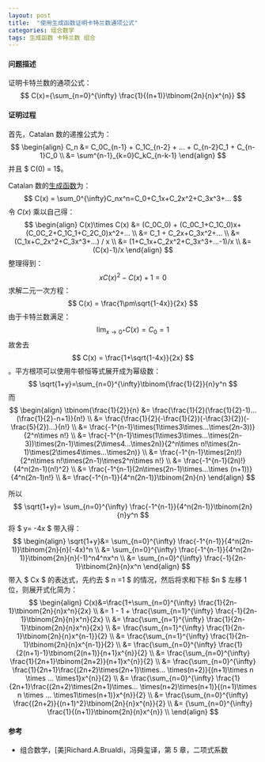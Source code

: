 ```yaml
---
layout: post
title:  "使用生成函数证明卡特兰数通项公式"
categories: 组合数学
tags: 生成函数 卡特兰数 组合
---
```


#### 问题描述

证明卡特兰数的通项公式：
$$
C(x)={\sum_{n=0}^{\infty} \frac{1}{(n+1)}\tbinom{2n}{n}x^{n}}
$$

#### 证明过程

首先，Catalan 数的递推公式为：
$$
\begin{align}
C_n &= C_0C_{n-1} + C_1C_{n-2} + ... + C_{n-2}C_1 + C_{n-1}C_0 \\
&= \sum^{n-1}_{k=0}C_kC_{n-k-1}
\end{align}
$$
并且 $ C(0) = 1$。



Catalan 数的[生成函数](https://en.wikipedia.org/wiki/Generating_function)为：
$$
C(x) = \sum_0^{\infty}C_nx^n=C_0+C_1x+C_2x^2+C_3x^3+...
$$
令 $C(x)$ 乘以自己得：
$$
\begin{align}
C(x)\times C(x) &= (C_0C_0) + (C_0C_1+C_1C_0)x+(C_0C_2+C_1C_1+C_2C_0)x^2+... \\
&= C_1 + C_2x+C_3x^2+... \\
&= (C_1x+C_2x^2+C_3x^3+...) / x \\
&= (1+C_1x+C_2x^2+C_3x^3+...-1)/x \\
&= (C(x)-1)/x
\end{align}
$$
整理得到：
$$
xC(x)^2-C(x)+1=0
$$
求解二元一次方程：
$$
C(x) = \frac{1\pm\sqrt{1-4x}}{2x}
$$
由于卡特兰数满足：
$$
\lim_{x \to 0^{+}}C(x)=C_{0}=1
$$
故舍去 $$ C(x) = \frac{1+\sqrt{1-4x}}{2x} $$。平方根项可以使用牛顿恒等式展开成为幂级数：
$$
\sqrt{1+y}=\sum_{n=0}^{\infty}\tbinom{\frac{1}{2}}{n}y^n
$$
而
$$
\begin{align}
\tbinom{\frac{1}{2}}{n}
&= \frac{\frac{1}{2}(\frac{1}{2}-1)...(\frac{1}{2}-n+1)}{n!} \\
&= \frac{\frac{1}{2}(-\frac{1}{2})(-\frac{3}{2})(-\frac{5}{2})...}{n!} \\
&= \frac{-1^{n-1}\times(1\times3\times...\times(2n-3))}{2^n\times n!} \\
&= \frac{-1^{n-1}\times(1\times3\times...\times(2n-3))\times(2n-1)\times(2\times4...\times2n)}{2^n\times n!\times(2n-1)\times(2\times4\times...\times2n)} \\
&= \frac{-1^{n-1}\times(2n)!}{2^n\times n!\times(2n-1)\times2^n\times n!} \\
&= \frac{-1^{n-1}(2n)!}{4^n(2n-1)(n!)^2} \\
&= \frac{-1^{n-1}(2n\times(2n-1)\times...\times (n+1))}{4^n(2n-1)n!} \\
&= \frac{-1^{n-1}}{4^n(2n-1)}\tbinom{2n}{n}
\end{align}
$$

所以
$$
\sqrt{1+y}= \sum_{n=0}^{\infty} \frac{-1^{n-1}}{4^n(2n-1)}\tbinom{2n}{n}y^n
$$
将 $ y= -4x $ 带入得：
$$
\begin{align}
\sqrt{1+y}&= \sum_{n=0}^{\infty} \frac{-1^{n-1}}{4^n(2n-1)}\tbinom{2n}{n}(-4x)^n \\
&= \sum_{n=0}^{\infty} \frac{-1^{n-1}}{4^n(2n-1)}\tbinom{2n}{n}(-1)^n4^nx^n \\
&= \sum_{n=0}^{\infty} \frac{-1}{2n-1}\tbinom{2n}{n}x^n
\end{align}
$$
带入 $ Cx $ 的表达式，先约去 $ n =1 $ 的情况，然后将求和下标 $n $ 左移 1 位，则展开式化简为：
$$
\begin{align}
C(x)&=\frac{1+\sum_{n=0}^{\infty} \frac{1}{2n-1}\tbinom{2n}{n}x^n}{2x} \\
&= 1 - 1 + \frac{\sum_{n=1}^{\infty} \frac{-1}{2n-1}\tbinom{2n}{n}x^n}{2x} \\
&= \frac{\sum_{n=1}^{\infty} \frac{1}{2n-1}\tbinom{2n}{n}x^n}{2x} \\
&= \frac{\sum_{n=1}^{\infty} \frac{1}{2n-1}\tbinom{2n}{n}x^{n-1}}{2} \\
&= \frac{\sum_{n=1}^{\infty} \frac{1}{2n-1}\tbinom{2n}{n}x^{n-1}}{2} \\
&= \frac{\sum_{n=0}^{\infty} \frac{1}{2(n+1)-1}\tbinom{2(n+1)}{n+1}x^{n}}{2} \\
&= \frac{\sum_{n=0}^{\infty} \frac{1}{2n+1}\tbinom{2n+2)}{n+1}x^{n}}{2} \\
&= \frac{\sum_{n=0}^{\infty} \frac{1}{2n+1}\frac{(2n+2)\times(2n+1)\times... \times(n+2)}{(n+1)\times n \times ... \times1}x^{n}}{2} \\
&= \frac{\sum_{n=0}^{\infty} \frac{1}{2n+1}\frac{(2n+2)\times(2n+1)\times... \times(n+2)\times(n+1)}{(n+1)\times n \times ... \times1\times(n+1)}x^{n}}{2} \\
&= \frac{\sum_{n=0}^{\infty} \frac{(2n+2)}{(n+1)^2}\tbinom{2n}{n}x^{n}}{2} \\
&= {\sum_{n=0}^{\infty} \frac{1}{(n+1)}\tbinom{2n}{n}x^{n}} \\
\end{align}
$$

#### 参考

- 组合数学，[美]Richard.A.Brualdi，冯舜玺译，第 5 章，二项式系数
